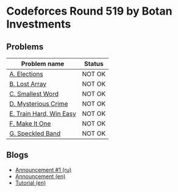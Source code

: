 # Codeforces Round 519 by Botan Investments

## Problems

|Problem name|Status|
|------------|---------|
| [A. Elections](problems/A._Elections.md)|NOT OK|
| [B. Lost Array](problems/B._Lost_Array.md)|NOT OK|
| [C. Smallest Word](problems/C._Smallest_Word.md)|NOT OK|
| [D. Mysterious Crime](problems/D._Mysterious_Crime.md)|NOT OK|
| [E. Train Hard, Win Easy](problems/E._Train_Hard,_Win_Easy.md)|NOT OK|
| [F. Make It One](problems/F._Make_It_One.md)|NOT OK|
| [G. Speckled Band](problems/G._Speckled_Band.md)|NOT OK|
## Blogs

- [Announcement #1 (ru)](blogs/Announcement_1_(ru).md)
- [Announcement (en)](blogs/Announcement_(en).md)
- [Tutorial (en)](blogs/Tutorial_(en).md)
